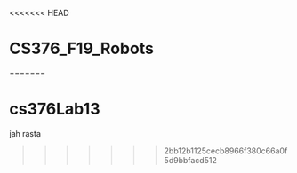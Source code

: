 <<<<<<< HEAD
# CS376_F19_Robots
=======
# cs376Lab13
jah rasta
>>>>>>> 2bb12b1125cecb8966f380c66a0f5d9bbfacd512
